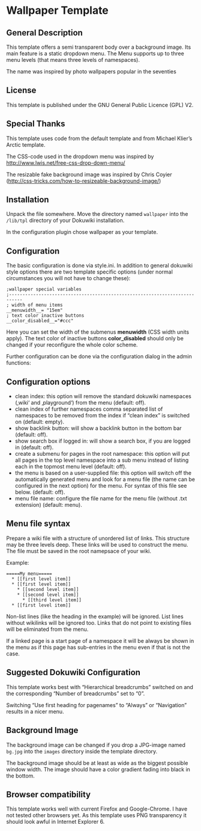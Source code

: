 # Wallpaper Template
## General Description

This template offers a semi transparent body over a background image. Its main feature is a static dropdown menu. The Menu supports up to three menu levels (that means three levels of namespaces).

The name was inspired by photo wallpapers popular in the seventies

## License

This template is published under the GNU General Public Licence (GPL) V2.

## Special Thanks

This template uses code from the default template and from Michael Klier’s Arctic template.

The CSS-code used in the dropdown menu was inspired by http://www.lwis.net/free-css-drop-down-menu/

The resizable fake background image was inspired by Chris Coyier (http://css-tricks.com/how-to-resizeable-background-image/)

## Installation

Unpack the file somewhere. Move the directory named `wallpaper` into the `/lib/tpl` directory of your Dokuwiki installation.

In the configuration plugin chose wallpaper as your template.

## Configuration

The basic configuration is done via style.ini. In addition to general dokuwiki style options there are two template specific options (under normal circumstances you will not have to change these):
````
;wallpaper special variables
;---------------------------------------------------------------------------
; width of menu items
__menuwidth__= "15em"
; text color inactive buttons
__color_disabled__="#ccc"
````
Here you can set the width of the submenus __menuwidth__ (CSS width units apply). The text color of inactive buttons __color_disabled__ should only be changed if your reconfigure the whole color scheme.

Further configuration can be done via the configuration dialog in the admin functions:

## Configuration options

* clean index: this option will remove the standard dokuwiki namespaces (‚wiki‘ and ‚playground‘) from the menu (default: off).
* clean index of further namespaces comma separated list of namespaces to be removed from the index if “clean index” is switched on (default: empty).
* show backlink button: will show a backlink button in the bottom bar (default: off).
* show search box if logged in: will show a search box, if you are logged in (default: off).
* create a submenu for pages in the root namespace: this option will put all pages in the top level namespace into a sub menu instead of listing each in the topmost menu level (default: off).
* the menu is based on a user-supplied file: this option will switch off the automatically generated menu and look for a menu file (the name can be configured in the next option) for the menu. For syntax of this file see below. (default: off).
* menu file name: configure the file name for the menu file (without .txt extension) (default: menu).

## Menu file syntax

Prepare a wiki file with a structure of unordered list of links. This structure may be three levels deep. These links will be used to construct the menu. The file must be saved in the root namepsace of your wiki.

Example:
````
=====My menu=====
  * [[first level item]]
  * [[first level item]]
    * [[second level item]]
    * [[second level item]]
      * [[third level item]]
  * [[first level item]]
````
Non-list lines (like the heading in the example) will be ignored. List lines without wikilinks will be ignored too. Links that do not point to existing files will be eliminated from the menu.

If a linked page is a start page of a namespace it will be always be shown in the menu as if this page has sub-entries in the menu even if that is not the case.

## Suggested Dokuwiki Configuration

This template works best with “Hierarchical breadcrumbs” switched on and the corresponding “Number of breadcrumbs” set to “0”.

Switching “Use first heading for pagenames” to “Always” or “Navigation” results in a nicer menu.

## Background Image

The background image can be changed if you drop a JPG-image named `bg.jpg` into the `images` directory inside the template directory.

The background image should be at least as wide as the biggest possible window width. The image should have a color gradient fading into black in the bottom.

## Browser compatibility

This template works well with current Firefox and Google-Chrome. I have not tested other browsers yet. As this template uses PNG transparency it should look awful in Internet Explorer 6.
